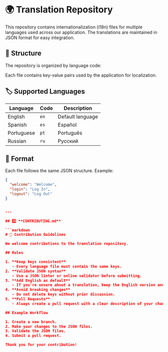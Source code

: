 # 🌍 Translation Repository

This repository contains internationalization (i18n) files for multiple languages used across our application. The translations are maintained in JSON format for easy integration.

## 📂 Structure

The repository is organized by language code:


Each file contains key-value pairs used by the application for localization.

## 🏷️ Supported Languages

| Language   | Code | Description  |
|------------|------|---------------|
| English    | `en` | Default language |
| Spanish    | `es` | Español |
| Portuguese | `pt` | Português |
| Russian    | `ru` | Русский |

## 📝 Format

Each file follows the same JSON structure. Example:

```json
{
  "welcome": "Welcome",
  "login": "Log In",
  "logout": "Log Out"
}


---

## 2️⃣ **CONTRIBUTING.md**

```markdown
# 🤝 Contribution Guidelines

We welcome contributions to the translation repository.

## Rules

1. **Keep keys consistent**  
   - Every language file must contain the same keys.
2. **Validate JSON syntax**  
   - Use a JSON linter or online validator before submitting.
3. **Add English as default**  
   - If you're unsure about a translation, keep the English version and flag it for review.
4. **Avoid breaking changes**  
   - Do not delete keys without prior discussion.
5. **Pull Requests**  
   - Always create a pull request with a clear description of your changes.

## Example Workflow

1. Create a new branch.
2. Make your changes to the JSON files.
3. Validate the JSON files.
4. Submit a pull request.

Thank you for your contribution!

